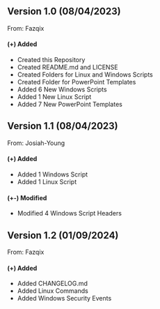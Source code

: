
## Version 1.0 (08/04/2023)
From: Fazqix

#### (+) Added

- Created this Repository
- Created README.md and LICENSE
- Created Folders for Linux and Windows Scripts
- Created Folder for PowerPoint Templates
- Added 6 New Windows Scripts
- Added 1 New Linux Script
- Added 7 New PowerPoint Templates

## Version 1.1 (08/04/2023)
From: Josiah-Young

#### (+) Added

- Added 1 Windows Script
- Added 1 Linux Script

#### (+-) Modified

- Modified 4 Windows Script Headers

## Version 1.2 (01/09/2024)
From: Fazqix

#### (+) Added

- Added CHANGELOG.md
- Added Linux Commands
- Added Windows Security Events
